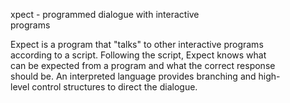 xpect - programmed dialogue with interactive  
	programs  

Expect is a program that "talks" to other interactive programs  
according to a script.  Following the script, Expect knows what  
can be expected from a program and what the correct response  
should be.  An interpreted language provides branching and high-  
level control structures to direct the dialogue.  
